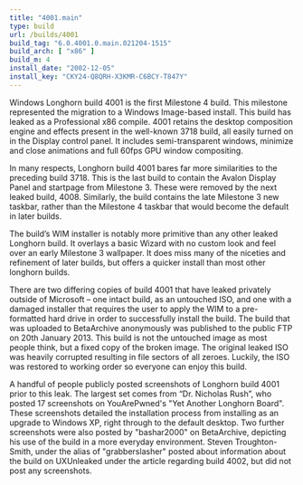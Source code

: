 ```yaml
---
title: "4001.main"
type: build
url: /builds/4001
build_tag: "6.0.4001.0.main.021204-1515"
build_arch: [ "x86" ]
build_m: 4
install_date: "2002-12-05"
install_key: "CKY24-Q8QRH-X3KMR-C6BCY-T847Y"
---
```


Windows Longhorn build 4001 is the first Milestone 4 build. This milestone represented the migration to a Windows Image-based install. This build has leaked as a Professional x86 compile. 4001 retains the desktop composition engine and effects present in the well-known 3718 build, all easily turned on in the Display control panel. It includes semi-transparent windows, minimize and close animations and full 60fps GPU window compositing.

In many respects, Longhorn build 4001 bares far more similarities to the preceding build 3718. This is the last build to contain the Avalon Display Panel and startpage from Milestone 3. These were removed by the next leaked build, 4008. Similarly, the build contains the late Milestone 3 new taskbar, rather than the Milestone 4 taskbar that would become the default in later builds.

The build’s WIM installer is notably more primitive than any other leaked Longhorn build. It overlays a basic Wizard with no custom look and feel over an early Milestone 3 wallpaper. It does miss many of the niceties and refinement of later builds, but offers a quicker install than most other longhorn builds.

There are two differing copies of build 4001 that have leaked privately outside of Microsoft – one intact build, as an untouched ISO, and one with a damaged installer that requires the user to apply the WIM to a pre-formatted hard drive in order to successfully install the build. The build that was uploaded to BetaArchive anonymously was published to the public FTP on 20th January 2013. This build is not the untouched image as most people think, but a fixed copy of the broken image. The original leaked ISO was heavily corrupted resulting in file sectors of all zeroes. Luckily, the ISO was restored to working order so everyone can enjoy this build.

A handful of people publicly posted screenshots of Longhorn build 4001 prior to this leak. The largest set comes from “Dr. Nicholas Rush”, who posted 17 screenshots on YouArePwned's "Yet Another Longhorn Board". These screenshots detailed the installation process from installing as an upgrade to Windows XP, right through to the default desktop. Two further screenshots were also posted by "bashar2000" on BetaArchive, depicting his use of the build in a more everyday environment. Steven Troughton-Smith, under the alias of "grabberslasher" posted about information about the build on UXUnleaked under the article regarding build 4002, but did not post any screenshots.